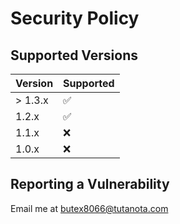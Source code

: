 # Security Policy

## Supported Versions



| Version | Supported          |
| ------- | ------------------ |
| > 1.3.x | :white_check_mark: |
| 1.2.x   | ✅                 |
| 1.1.x   | :x:                |
| 1.0.x   | :x:                |

## Reporting a Vulnerability

Email me at butex8066@tutanota.com

